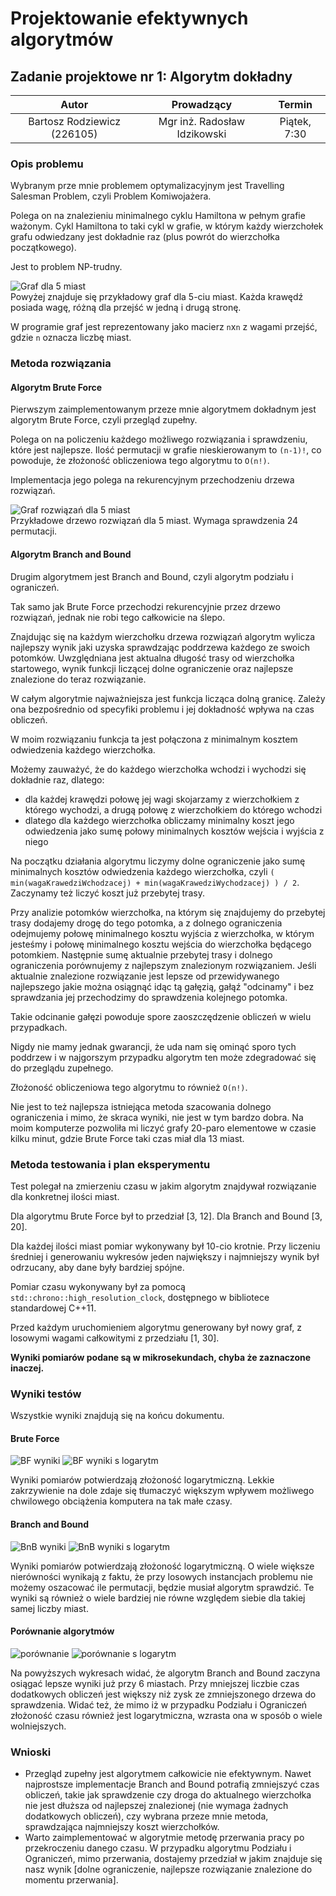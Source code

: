 # Projektowanie efektywnych algorytmów
## Zadanie projektowe nr 1: Algorytm dokładny

| Autor | Prowadzący | Termin |
| :-: | :-: | :-: |
| Bartosz Rodziewicz (226105) | Mgr inż. Radosław Idzikowski | Piątek, 7:30 |

### Opis problemu
Wybranym prze mnie problemem optymalizacyjnym jest Travelling Salesman Problem, czyli Problem Komiwojażera.

Polega on na znalezieniu minimalnego cyklu Hamiltona w pełnym grafie ważonym. Cykl Hamiltona to taki cykl w grafie, w którym każdy wierzchołek grafu odwiedzany jest dokładnie raz (plus powrót do wierzchołka początkowego).

Jest to problem NP-trudny.

![Graf dla 5 miast](graphs/graph2.png)  
Powyżej znajduje się przykładowy graf dla 5-ciu miast. Każda krawędź posiada wagę, różną dla przejść w jedną i drugą stronę.

W programie graf jest reprezentowany jako macierz `n`x`n` z wagami przejść, gdzie `n` oznacza liczbę miast.

### Metoda rozwiązania
#### Algorytm Brute Force
Pierwszym zaimplementowanym przeze mnie algorytmem dokładnym jest algorytm Brute Force, czyli przegląd zupełny.

Polega on na policzeniu każdego możliwego rozwiązania i sprawdzeniu, które jest najlepsze. Ilość permutacji w grafie nieskierowanym to `(n-1)!`, co powoduje, że złożoność obliczeniowa tego algorytmu to `O(n!)`.

Implementacja jego polega na rekurencyjnym przechodzeniu drzewa rozwiązań.

![Graf rozwiązań dla 5 miast](graphs/graph1.png)  
Przykładowe drzewo rozwiązań dla 5 miast. Wymaga sprawdzenia 24 permutacji.

#### Algorytm Branch and Bound
Drugim algorytmem jest Branch and Bound, czyli algorytm podziału i ograniczeń.

Tak samo jak Brute Force przechodzi rekurencyjnie przez drzewo rozwiązań, jednak nie robi tego całkowicie na ślepo.

Znajdując się na każdym wierzchołku drzewa rozwiązań algorytm wylicza najlepszy wynik jaki uzyska sprawdzając poddrzewa każdego ze swoich potomków. Uwzględniana jest aktualna długość trasy od wierzchołka startowego, wynik funkcji liczącej dolne ograniczenie oraz najlepsze znalezione do teraz rozwiązanie.

W całym algorytmie najważniejsza jest funkcja licząca dolną granicę. Zależy ona bezpośrednio od specyfiki problemu i jej dokładność wpływa na czas obliczeń.

W moim rozwiązaniu funkcja ta jest połączona z minimalnym kosztem odwiedzenia każdego wierzchołka.

Możemy zauważyć, że do każdego wierzchołka wchodzi i wychodzi się dokładnie raz, dlatego:
* dla każdej krawędzi połowę jej wagi skojarzamy z wierzchołkiem z którego wychodzi, a drugą połowę z wierzchołkiem do którego wchodzi
* dlatego dla każdego wierzchołka obliczamy minimalny koszt jego odwiedzenia jako sumę połowy minimalnych kosztów wejścia i wyjścia z niego

Na początku działania algorytmu liczymy dolne ograniczenie jako sumę minimalnych kosztów odwiedzenia każdego wierzchołka, czyli `( min(wagaKrawedziWchodzacej) + min(wagaKrawedziWychodzacej) ) / 2`. Zaczynamy też liczyć koszt już przebytej trasy.

Przy analizie potomków wierzchołka, na którym się znajdujemy do przebytej trasy dodajemy drogę do tego potomka, a z dolnego ograniczenia odejmujemy połowę minimalnego kosztu wyjścia z wierzchołka, w którym jesteśmy i połowę minimalnego kosztu wejścia do wierzchołka będącego potomkiem. Następnie sumę aktualnie przebytej trasy i dolnego ograniczenia porównujemy z najlepszym znalezionym rozwiązaniem. Jeśli aktualnie znalezione rozwiązanie jest lepsze od przewidywanego najlepszego jakie można osiągnąć idąc tą gałęzią, gałąź "odcinamy" i bez sprawdzania jej przechodzimy do sprawdzenia kolejnego potomka.

Takie odcinanie gałęzi powoduje spore zaoszczędzenie obliczeń w wielu przypadkach.

Nigdy nie mamy jednak gwarancji, że uda nam się ominąć sporo tych poddrzew i w najgorszym przypadku algorytm ten może zdegradować się do przeglądu zupełnego.

Złożoność obliczeniowa tego algorytmu to również `O(n!)`.

Nie jest to też najlepsza istniejąca metoda szacowania dolnego ograniczenia i mimo, że skraca wyniki, nie jest w tym bardzo dobra. Na moim komputerze pozwoliła mi liczyć grafy 20-paro elementowe w czasie kilku minut, gdzie Brute Force taki czas miał dla 13 miast.

### Metoda testowania i plan eksperymentu
Test polegał na zmierzeniu czasu w jakim algorytm znajdywał rozwiązanie dla konkretnej ilości miast.

Dla algorytmu Brute Force był to przedział [3, 12]. Dla Branch and Bound [3, 20].

Dla każdej ilości miast pomiar wykonywany był 10-cio krotnie. Przy liczeniu średniej i generowaniu wykresów jeden największy i najmniejszy wynik był odrzucany, aby dane były bardziej spójne.

Pomiar czasu wykonywany był za pomocą `std::chrono::high_resolution_clock`, dostępnego w bibliotece standardowej C++11.

Przed każdym uruchomieniem algorytmu generowany był nowy graf, z losowymi wagami całkowitymi z przedziału [1, 30].

**Wyniki pomiarów podane są w mikrosekundach, chyba że zaznaczone inaczej.**

### Wyniki testów
Wszystkie wyniki znajdują się na końcu dokumentu.

#### Brute Force
![BF wyniki](charts/image001.png)
![BF wyniki s logarytm](charts/image003.png)

Wyniki pomiarów potwierdzają złożoność logarytmiczną. Lekkie zakrzywienie na dole zdaje się tłumaczyć większym wpływem możliwego chwilowego obciążenia komputera na tak małe czasy.

#### Branch and Bound
![BnB wyniki](charts/image005.png)
![BnB wyniki s logarytm](charts/image006.png)

Wyniki pomiarów potwierdzają złożoność logarytmiczną. O wiele większe nierówności wynikają z faktu, że przy losowych instancjach problemu nie możemy oszacować ile permutacji, będzie musiał algorytm sprawdzić. Te wyniki są również o wiele bardziej nie równe względem siebie dla takiej samej liczby miast.

#### Porównanie algorytmów
![porównanie](charts/image009.png)
![porównanie s logarytm](charts/image011.png)

Na powyższych wykresach widać, że algorytm Branch and Bound zaczyna osiągać lepsze wyniki już przy 6 miastach. Przy mniejszej liczbie czas dodatkowych obliczeń jest większy niż zysk ze zmniejszonego drzewa do sprawdzenia. Widać też, że mimo iż w przypadku Podziału i Ograniczeń złożoność czasu również jest logarytmiczna, wzrasta ona w sposób o wiele wolniejszych.

### Wnioski
* Przegląd zupełny jest algorytmem całkowicie nie efektywnym. Nawet najprostsze implementacje Branch and Bound potrafią zmniejszyć czas obliczeń, takie jak sprawdzenie czy droga do aktualnego wierzchołka nie jest dłuższa od najlepszej znalezionej (nie wymaga żadnych dodatkowych obliczeń), czy wybrana przeze mnie metoda, sprawdzająca najmniejszy koszt wierzchołków.
* Warto zaimplementować w algorytmie metodę przerwania pracy po przekroczeniu danego czasu. W przypadku algorytmu Podziału i Ograniczeń, mimo przerwania, dostajemy przedział w jakim znajduje się nasz wynik [dolne ograniczenie, najlepsze rozwiązanie znalezione do momentu przerwania].
